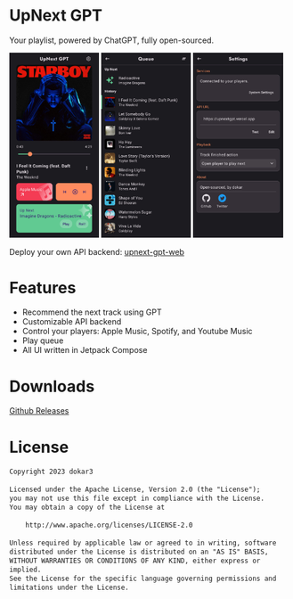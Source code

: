# UpNext GPT
Your playlist, powered by ChatGPT, fully open-sourced.

<a href="./images/screenshot-home.jpg"><img src="./images/screenshot-home.jpg" width="32%"/></a>
<a href="./images/screenshot-queue.jpg"><img src="./images/screenshot-queue.jpg" width="32%"/></a>
<a href="./images/screenshot-settings.jpg"><img src="./images/screenshot-settings.jpg" width="32%"/></a>

Deploy your own API backend: [upnext-gpt-web](https://github.com/dokar3/upnext-gpt-web)

# Features

- Recommend the next track using GPT
- Customizable API backend
- Control your players: Apple Music, Spotify, and Youtube Music
- Play queue
- All UI written in Jetpack Compose

# Downloads

[Github Releases](https://github.com/dokar3/upnext-gpt/releases)

# License

```
Copyright 2023 dokar3

Licensed under the Apache License, Version 2.0 (the "License");
you may not use this file except in compliance with the License.
You may obtain a copy of the License at

    http://www.apache.org/licenses/LICENSE-2.0

Unless required by applicable law or agreed to in writing, software
distributed under the License is distributed on an "AS IS" BASIS,
WITHOUT WARRANTIES OR CONDITIONS OF ANY KIND, either express or implied.
See the License for the specific language governing permissions and
limitations under the License.
```
